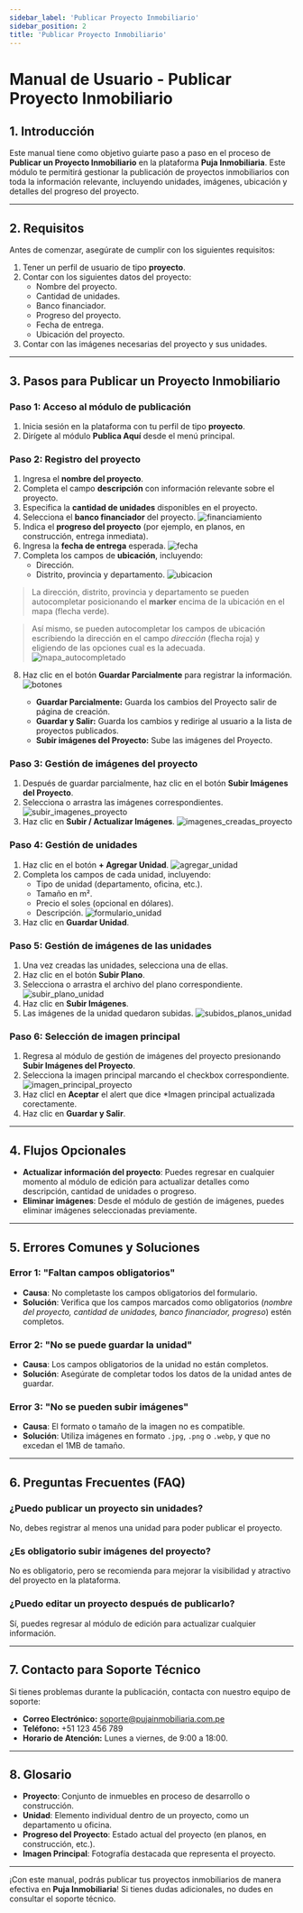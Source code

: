 ```yaml
---
sidebar_label: 'Publicar Proyecto Inmobiliario'
sidebar_position: 2
title: 'Publicar Proyecto Inmobiliario'
---
```


# Manual de Usuario - **Publicar Proyecto Inmobiliario**

## **1. Introducción**
Este manual tiene como objetivo guiarte paso a paso en el proceso de **Publicar un Proyecto Inmobiliario** en la plataforma **Puja Inmobiliaria**. Este módulo te permitirá gestionar la publicación de proyectos inmobiliarios con toda la información relevante, incluyendo unidades, imágenes, ubicación y detalles del progreso del proyecto.

---

## **2. Requisitos**
Antes de comenzar, asegúrate de cumplir con los siguientes requisitos:
1. Tener un perfil de usuario de tipo **proyecto**.
2. Contar con los siguientes datos del proyecto:
   - Nombre del proyecto.
   - Cantidad de unidades.
   - Banco financiador.
   - Progreso del proyecto.
   - Fecha de entrega.
   - Ubicación del proyecto.
3. Contar con las imágenes necesarias del proyecto y sus unidades.

---

## **3. Pasos para Publicar un Proyecto Inmobiliario**

### **Paso 1: Acceso al módulo de publicación**
1. Inicia sesión en la plataforma con tu perfil de tipo **proyecto**.
2. Dirígete al módulo **Publica Aquí** desde el menú principal.

### **Paso 2: Registro del proyecto**
1. Ingresa el **nombre del proyecto**.
2. Completa el campo **descripción** con información relevante sobre el proyecto.
3. Especifica la **cantidad de unidades** disponibles en el proyecto.
4. Selecciona el **banco financiador** del proyecto.
![financiamiento](../../static/img/manuales/crear-proyecto/proyecto_financiamiento.webp)
5. Indica el **progreso del proyecto** (por ejemplo, en planos, en construcción, entrega inmediata).
6. Ingresa la **fecha de entrega** esperada.
![fecha](../../static/img/manuales/crear-proyecto/proyecto_fecha.webp)
7. Completa los campos de **ubicación**, incluyendo:
   - Dirección.
   - Distrito, provincia y departamento.
![ubicacion](../../static/img/manuales/crear-proyecto/proyecto_mapa.webp)

>La dirección, distrito, provincia y departamento se pueden autocompletar posicionando el **marker** encima de la ubicación en el mapa (flecha verde).

>Así mismo, se pueden autocompletar los campos de ubicación escribiendo la dirección en el campo *dirección* (flecha roja) y eligiendo de las opciones cual es la adecuada.
![mapa_autocompletado](../../static/img/manuales/crear-proyecto/proyecto_mapa_autocompletado.webp)
8. Haz clic en el botón **Guardar Parcialmente** para registrar la información.
![botones](../../static/img/manuales/crear-proyecto/proyecto_botones.webp)

   - **Guardar Parcialmente:** Guarda los cambios del Proyecto salir de página de creación.
   - **Guardar y Salir:** Guarda los cambios y redirige al usuario a la lista de proyectos publicados.
   - **Subir imágenes del Proyecto:** Sube las imágenes del Proyecto.

### **Paso 3: Gestión de imágenes del proyecto**
1. Después de guardar parcialmente, haz clic en el botón **Subir Imágenes del Proyecto**.
2. Selecciona o arrastra las imágenes correspondientes.
![subir_imagenes_proyecto](../../static/img/manuales/crear-proyecto/proyecto_imagenes_proyecto.webp)
3. Haz clic en **Subir / Actualizar Imágenes**.
![imagenes_creadas_proyecto](../../static/img/manuales/crear-proyecto/proyecto_imagenes_proyecto_subidas.webp)

### **Paso 4: Gestión de unidades**
1. Haz clic en el botón **+ Agregar Unidad**.
![agregar_unidad](../../static/img/manuales/crear-proyecto/proyecto_agregar_unidades.webp)
2. Completa los campos de cada unidad, incluyendo:
   - Tipo de unidad (departamento, oficina, etc.).
   - Tamaño en m².
   - Precio el soles (opcional en dólares).
   - Descripción.
   ![formulario_unidad](../../static/img/manuales/crear-proyecto/proyecto_unidad.webp)
3. Haz clic en **Guardar Unidad**.

### **Paso 5: Gestión de imágenes de las unidades**
1. Una vez creadas las unidades, selecciona una de ellas.
2. Haz clic en el botón **Subir Plano**.
3. Selecciona o arrastra el archivo del plano correspondiente.
![subir_plano_unidad](../../static/img/manuales/crear-proyecto/proyecto_unidad_plano.webp)
4. Haz clic en **Subir Imágenes**.
5. Las imágenes de la unidad quedaron subidas.
![subidos_planos_unidad](../../static/img/manuales/crear-proyecto/proyecto_unidad_plano_guardado.webp)

### **Paso 6: Selección de imagen principal**
1. Regresa al módulo de gestión de imágenes del proyecto presionando **Subir Imágenes del Proyecto**.
2. Selecciona la imagen principal marcando el checkbox correspondiente.
![imagen_principal_proyecto](../../static/img/manuales/crear-proyecto/proyecto_imagenes_proyecto_principal.webp)
3. Haz clicl en **Aceptar** el alert que dice *Imagen principal actualizada corectamente.
3. Haz clic en **Guardar y Salir**.

---

## **4. Flujos Opcionales**
- **Actualizar información del proyecto**: Puedes regresar en cualquier momento al módulo de edición para actualizar detalles como descripción, cantidad de unidades o progreso.
- **Eliminar imágenes**: Desde el módulo de gestión de imágenes, puedes eliminar imágenes seleccionadas previamente.

---

## **5. Errores Comunes y Soluciones**
### **Error 1: "Faltan campos obligatorios"**
- **Causa**: No completaste los campos obligatorios del formulario.
- **Solución**: Verifica que los campos marcados como obligatorios (*nombre del proyecto, cantidad de unidades, banco financiador, progreso*) estén completos.

### **Error 2: "No se puede guardar la unidad"**
- **Causa**: Los campos obligatorios de la unidad no están completos.
- **Solución**: Asegúrate de completar todos los datos de la unidad antes de guardar.

### **Error 3: "No se pueden subir imágenes"**
- **Causa**: El formato o tamaño de la imagen no es compatible.
- **Solución**: Utiliza imágenes en formato `.jpg`, `.png` o `.webp`, y que no excedan el 1MB de tamaño.

---

## **6. Preguntas Frecuentes (FAQ)**
### **¿Puedo publicar un proyecto sin unidades?**
No, debes registrar al menos una unidad para poder publicar el proyecto.

### **¿Es obligatorio subir imágenes del proyecto?**
No es obligatorio, pero se recomienda para mejorar la visibilidad y atractivo del proyecto en la plataforma.

### **¿Puedo editar un proyecto después de publicarlo?**
Sí, puedes regresar al módulo de edición para actualizar cualquier información.

---

## **7. Contacto para Soporte Técnico**
Si tienes problemas durante la publicación, contacta con nuestro equipo de soporte:
- **Correo Electrónico:** soporte@pujainmobiliaria.com.pe
- **Teléfono:** +51 123 456 789
- **Horario de Atención:** Lunes a viernes, de 9:00 a 18:00.

---

## **8. Glosario**
- **Proyecto**: Conjunto de inmuebles en proceso de desarrollo o construcción.
- **Unidad**: Elemento individual dentro de un proyecto, como un departamento u oficina.
- **Progreso del Proyecto**: Estado actual del proyecto (en planos, en construcción, etc.).
- **Imagen Principal**: Fotografía destacada que representa el proyecto.

---

¡Con este manual, podrás publicar tus proyectos inmobiliarios de manera efectiva en **Puja Inmobiliaria**! Si tienes dudas adicionales, no dudes en consultar el soporte técnico.
